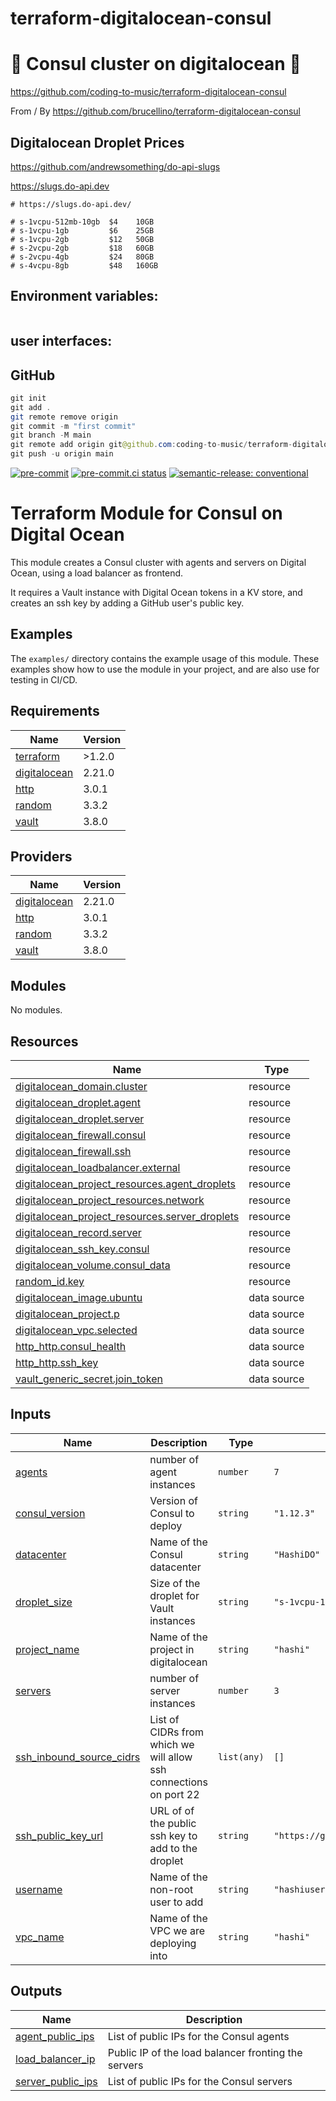 # terraform-digitalocean-consul

# 🚀 Consul cluster on digitalocean 🚀

https://github.com/coding-to-music/terraform-digitalocean-consul

From / By https://github.com/brucellino/terraform-digitalocean-consul

## Digitalocean Droplet Prices

https://github.com/andrewsomething/do-api-slugs

https://slugs.do-api.dev

```
# https://slugs.do-api.dev/

# s-1vcpu-512mb-10gb  $4    10GB
# s-1vcpu-1gb         $6    25GB
# s-1vcpu-2gb         $12   50GB
# s-2vcpu-2gb         $18   60GB
# s-2vcpu-4gb         $24   80GB
# s-4vcpu-8gb         $48   160GB
```

## Environment variables:

```java

```

## user interfaces:

## GitHub

```java
git init
git add .
git remote remove origin
git commit -m "first commit"
git branch -M main
git remote add origin git@github.com:coding-to-music/terraform-digitalocean-consul.git
git push -u origin main
```

[![pre-commit](https://img.shields.io/badge/pre--commit-enabled-brightgreen?logo=pre-commit&logoColor=white)](https://github.com/pre-commit/pre-commit) [![pre-commit.ci status](https://results.pre-commit.ci/badge/github/brucellino/terraform-digitalocean-consul/main.svg)](https://results.pre-commit.ci/latest/github/brucellino/terraform-digitalocean-consul/main) [![semantic-release: conventional](https://img.shields.io/badge/semantic--release-conventional-e10079?logo=semantic-release)](https://github.com/semantic-release/semantic-release)

# Terraform Module for Consul on Digital Ocean

This module creates a Consul cluster with agents and servers on Digital Ocean, using a load balancer as frontend.

It requires a Vault instance with Digital Ocean tokens in a KV store, and creates an ssh key by adding a GitHub user's public key.

## Examples

The `examples/` directory contains the example usage of this module.
These examples show how to use the module in your project, and are also use for testing in CI/CD.

<!-- BEGIN_TF_DOCS -->

## Requirements

| Name                                                                              | Version |
| --------------------------------------------------------------------------------- | ------- |
| <a name="requirement_terraform"></a> [terraform](#requirement_terraform)          | >1.2.0  |
| <a name="requirement_digitalocean"></a> [digitalocean](#requirement_digitalocean) | 2.21.0  |
| <a name="requirement_http"></a> [http](#requirement_http)                         | 3.0.1   |
| <a name="requirement_random"></a> [random](#requirement_random)                   | 3.3.2   |
| <a name="requirement_vault"></a> [vault](#requirement_vault)                      | 3.8.0   |

## Providers

| Name                                                                        | Version |
| --------------------------------------------------------------------------- | ------- |
| <a name="provider_digitalocean"></a> [digitalocean](#provider_digitalocean) | 2.21.0  |
| <a name="provider_http"></a> [http](#provider_http)                         | 3.0.1   |
| <a name="provider_random"></a> [random](#provider_random)                   | 3.3.2   |
| <a name="provider_vault"></a> [vault](#provider_vault)                      | 3.8.0   |

## Modules

No modules.

## Resources

| Name                                                                                                                                                        | Type        |
| ----------------------------------------------------------------------------------------------------------------------------------------------------------- | ----------- |
| [digitalocean_domain.cluster](https://registry.terraform.io/providers/digitalocean/digitalocean/2.21.0/docs/resources/domain)                               | resource    |
| [digitalocean_droplet.agent](https://registry.terraform.io/providers/digitalocean/digitalocean/2.21.0/docs/resources/droplet)                               | resource    |
| [digitalocean_droplet.server](https://registry.terraform.io/providers/digitalocean/digitalocean/2.21.0/docs/resources/droplet)                              | resource    |
| [digitalocean_firewall.consul](https://registry.terraform.io/providers/digitalocean/digitalocean/2.21.0/docs/resources/firewall)                            | resource    |
| [digitalocean_firewall.ssh](https://registry.terraform.io/providers/digitalocean/digitalocean/2.21.0/docs/resources/firewall)                               | resource    |
| [digitalocean_loadbalancer.external](https://registry.terraform.io/providers/digitalocean/digitalocean/2.21.0/docs/resources/loadbalancer)                  | resource    |
| [digitalocean_project_resources.agent_droplets](https://registry.terraform.io/providers/digitalocean/digitalocean/2.21.0/docs/resources/project_resources)  | resource    |
| [digitalocean_project_resources.network](https://registry.terraform.io/providers/digitalocean/digitalocean/2.21.0/docs/resources/project_resources)         | resource    |
| [digitalocean_project_resources.server_droplets](https://registry.terraform.io/providers/digitalocean/digitalocean/2.21.0/docs/resources/project_resources) | resource    |
| [digitalocean_record.server](https://registry.terraform.io/providers/digitalocean/digitalocean/2.21.0/docs/resources/record)                                | resource    |
| [digitalocean_ssh_key.consul](https://registry.terraform.io/providers/digitalocean/digitalocean/2.21.0/docs/resources/ssh_key)                              | resource    |
| [digitalocean_volume.consul_data](https://registry.terraform.io/providers/digitalocean/digitalocean/2.21.0/docs/resources/volume)                           | resource    |
| [random_id.key](https://registry.terraform.io/providers/hashicorp/random/3.3.2/docs/resources/id)                                                           | resource    |
| [digitalocean_image.ubuntu](https://registry.terraform.io/providers/digitalocean/digitalocean/2.21.0/docs/data-sources/image)                               | data source |
| [digitalocean_project.p](https://registry.terraform.io/providers/digitalocean/digitalocean/2.21.0/docs/data-sources/project)                                | data source |
| [digitalocean_vpc.selected](https://registry.terraform.io/providers/digitalocean/digitalocean/2.21.0/docs/data-sources/vpc)                                 | data source |
| [http_http.consul_health](https://registry.terraform.io/providers/hashicorp/http/3.0.1/docs/data-sources/http)                                              | data source |
| [http_http.ssh_key](https://registry.terraform.io/providers/hashicorp/http/3.0.1/docs/data-sources/http)                                                    | data source |
| [vault_generic_secret.join_token](https://registry.terraform.io/providers/hashicorp/vault/3.8.0/docs/data-sources/generic_secret)                           | data source |

## Inputs

| Name                                                                                                      | Description                                                       | Type        | Default                                | Required |
| --------------------------------------------------------------------------------------------------------- | ----------------------------------------------------------------- | ----------- | -------------------------------------- | :------: |
| <a name="input_agents"></a> [agents](#input_agents)                                                       | number of agent instances                                         | `number`    | `7`                                    |    no    |
| <a name="input_consul_version"></a> [consul_version](#input_consul_version)                               | Version of Consul to deploy                                       | `string`    | `"1.12.3"`                             |    no    |
| <a name="input_datacenter"></a> [datacenter](#input_datacenter)                                           | Name of the Consul datacenter                                     | `string`    | `"HashiDO"`                            |    no    |
| <a name="input_droplet_size"></a> [droplet_size](#input_droplet_size)                                     | Size of the droplet for Vault instances                           | `string`    | `"s-1vcpu-1gb"`                        |    no    |
| <a name="input_project_name"></a> [project_name](#input_project_name)                                     | Name of the project in digitalocean                               | `string`    | `"hashi"`                              |    no    |
| <a name="input_servers"></a> [servers](#input_servers)                                                    | number of server instances                                        | `number`    | `3`                                    |    no    |
| <a name="input_ssh_inbound_source_cidrs"></a> [ssh_inbound_source_cidrs](#input_ssh_inbound_source_cidrs) | List of CIDRs from which we will allow ssh connections on port 22 | `list(any)` | `[]`                                   |    no    |
| <a name="input_ssh_public_key_url"></a> [ssh_public_key_url](#input_ssh_public_key_url)                   | URL of of the public ssh key to add to the droplet                | `string`    | `"https://github.com/brucellino.keys"` |    no    |
| <a name="input_username"></a> [username](#input_username)                                                 | Name of the non-root user to add                                  | `string`    | `"hashiuser"`                          |    no    |
| <a name="input_vpc_name"></a> [vpc_name](#input_vpc_name)                                                 | Name of the VPC we are deploying into                             | `string`    | `"hashi"`                              |    no    |

## Outputs

| Name                                                                                   | Description                                         |
| -------------------------------------------------------------------------------------- | --------------------------------------------------- |
| <a name="output_agent_public_ips"></a> [agent_public_ips](#output_agent_public_ips)    | List of public IPs for the Consul agents            |
| <a name="output_load_balancer_ip"></a> [load_balancer_ip](#output_load_balancer_ip)    | Public IP of the load balancer fronting the servers |
| <a name="output_server_public_ips"></a> [server_public_ips](#output_server_public_ips) | List of public IPs for the Consul servers           |

<!-- END_TF_DOCS -->
